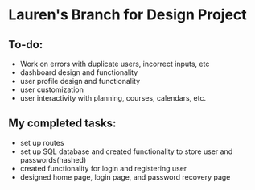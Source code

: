 ﻿# Lauren's Branch for Design Project 

## To-do:
   - Work on errors with duplicate users, incorrect inputs, etc
   - dashboard design and functionality
   - user profile design and functionality
   - user customization
   - user interactivity with planning, courses, calendars, etc.

## My completed tasks:
   - set up routes
   - set up SQL database and created functionality to store user and passwords(hashed)
   - created functionality for login and registering user
   - designed home page, login page, and password recovery page

